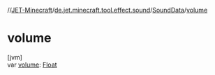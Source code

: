 //[JET-Minecraft](../../../index.md)/[de.jet.minecraft.tool.effect.sound](../index.md)/[SoundData](index.md)/[volume](volume.md)

# volume

[jvm]\
var [volume](volume.md): [Float](https://kotlinlang.org/api/latest/jvm/stdlib/kotlin/-float/index.html)
